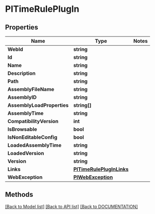 # PITimeRulePlugIn

## Properties
Name | Type | Notes
------------ | ------------- | -------------
**WebId** | **string**
**Id** | **string**
**Name** | **string**
**Description** | **string**
**Path** | **string**
**AssemblyFileName** | **string**
**AssemblyID** | **string**
**AssemblyLoadProperties** | **string[]**
**AssemblyTime** | **string**
**CompatibilityVersion** | **int**
**IsBrowsable** | **bool**
**IsNonEditableConfig** | **bool**
**LoadedAssemblyTime** | **string**
**LoadedVersion** | **string**
**Version** | **string**
**Links** | **[**PITimeRulePlugInLinks**](../Model/PITimeRulePlugInLinks.md)**
**WebException** | **[**PIWebException**](../Model/PIWebException.md)**

## Methods
[[Back to Model list]](../../DOCUMENTATION.md#documentation-for-models) [[Back to API list]](../../DOCUMENTATION.md#documentation-for-api-endpoints) [[Back to DOCUMENTATION]](../../DOCUMENTATION.md)
